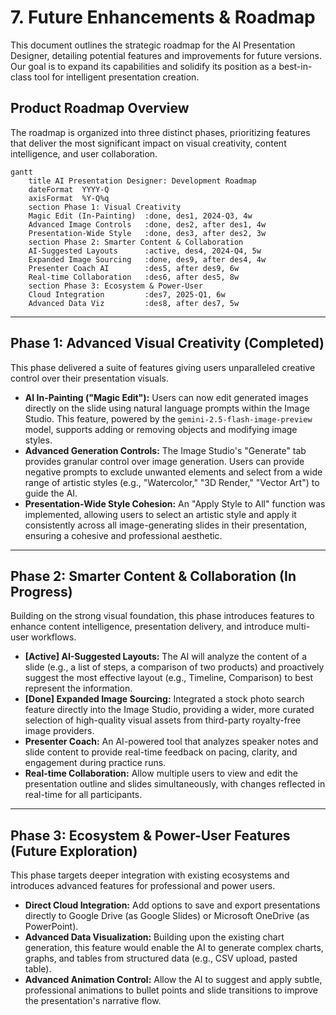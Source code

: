 # 7. Future Enhancements & Roadmap

This document outlines the strategic roadmap for the AI Presentation Designer, detailing potential features and improvements for future versions. Our goal is to expand its capabilities and solidify its position as a best-in-class tool for intelligent presentation creation.

## Product Roadmap Overview

The roadmap is organized into three distinct phases, prioritizing features that deliver the most significant impact on visual creativity, content intelligence, and user collaboration.

```mermaid
gantt
    title AI Presentation Designer: Development Roadmap
    dateFormat  YYYY-Q
    axisFormat  %Y-Q%q
    section Phase 1: Visual Creativity
    Magic Edit (In-Painting)  :done, des1, 2024-Q3, 4w
    Advanced Image Controls   :done, des2, after des1, 4w
    Presentation-Wide Style   :done, des3, after des2, 3w
    section Phase 2: Smarter Content & Collaboration
    AI-Suggested Layouts      :active, des4, 2024-Q4, 5w
    Expanded Image Sourcing   :done, des9, after des4, 4w
    Presenter Coach AI        :des5, after des9, 6w
    Real-time Collaboration   :des6, after des5, 8w
    section Phase 3: Ecosystem & Power-User
    Cloud Integration         :des7, 2025-Q1, 6w
    Advanced Data Viz         :des8, after des7, 5w
```

---

## Phase 1: Advanced Visual Creativity (Completed)

This phase delivered a suite of features giving users unparalleled creative control over their presentation visuals.

*   **AI In-Painting ("Magic Edit"):** Users can now edit generated images directly on the slide using natural language prompts within the Image Studio. This feature, powered by the `gemini-2.5-flash-image-preview` model, supports adding or removing objects and modifying image styles.
*   **Advanced Generation Controls:** The Image Studio's "Generate" tab provides granular control over image generation. Users can provide negative prompts to exclude unwanted elements and select from a wide range of artistic styles (e.g., "Watercolor," "3D Render," "Vector Art") to guide the AI.
*   **Presentation-Wide Style Cohesion:** An "Apply Style to All" function was implemented, allowing users to select an artistic style and apply it consistently across all image-generating slides in their presentation, ensuring a cohesive and professional aesthetic.

---

## Phase 2: Smarter Content & Collaboration (In Progress)

Building on the strong visual foundation, this phase introduces features to enhance content intelligence, presentation delivery, and introduce multi-user workflows.

*   **[Active] AI-Suggested Layouts:** The AI will analyze the content of a slide (e.g., a list of steps, a comparison of two products) and proactively suggest the most effective layout (e.g., Timeline, Comparison) to best represent the information.
*   **[Done] Expanded Image Sourcing:** Integrated a stock photo search feature directly into the Image Studio, providing a wider, more curated selection of high-quality visual assets from third-party royalty-free image providers.
*   **Presenter Coach:** An AI-powered tool that analyzes speaker notes and slide content to provide real-time feedback on pacing, clarity, and engagement during practice runs.
*   **Real-time Collaboration:** Allow multiple users to view and edit the presentation outline and slides simultaneously, with changes reflected in real-time for all participants.

---

## Phase 3: Ecosystem & Power-User Features (Future Exploration)

This phase targets deeper integration with existing ecosystems and introduces advanced features for professional and power users.

*   **Direct Cloud Integration:** Add options to save and export presentations directly to Google Drive (as Google Slides) or Microsoft OneDrive (as PowerPoint).
*   **Advanced Data Visualization:** Building upon the existing chart generation, this feature would enable the AI to generate complex charts, graphs, and tables from structured data (e.g., CSV upload, pasted table).
*   **Advanced Animation Control:** Allow the AI to suggest and apply subtle, professional animations to bullet points and slide transitions to improve the presentation's narrative flow.

